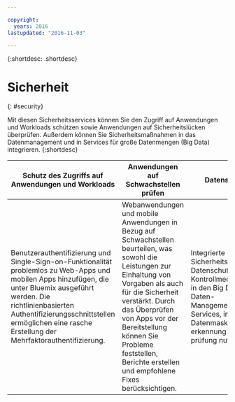 ```yaml
---

copyright:
  years: 2016
lastupdated: "2016-11-03"

---
```



{:shortdesc: .shortdesc}


# Sicherheit
{: #security}

Mit diesen Sicherheitsservices können Sie den Zugriff auf Anwendungen und Workloads schützen sowie Anwendungen auf Sicherheitslücken überprüfen. Außerdem können Sie Sicherheitsmaßnahmen in das Datenmanagement und in Services für große Datenmengen (Big Data) integrieren.
{:shortdesc}


Schutz des Zugriffs auf Anwendungen und Workloads | Anwendungen auf Schwachstellen prüfen | Datenschutz
---- | ---- | ----
Benutzerauthentifizierung und Single-Sign-on-Funktionalität problemlos zu Web-Apps und mobilen Apps hinzufügen, die unter Bluemix ausgeführt werden. Die richtlinienbasierten Authentifizierungsschnittstellen ermöglichen eine rasche Erstellung der Mehrfaktorauthentifizierung. | Webanwendungen und mobile Anwendungen in Bezug auf Schwachstellen beurteilen, was sowohl die Leistungen zur Einhaltung von Vorgaben als auch für die Sicherheit verstärkt. Durch das Überprüfen von Apps vor der Bereitstellung können Sie Probleme feststellen, Berichte erstellen und empfohlene Fixes berücksichtigen. | Integrierte Sicherheits- und Datenschutz-Kontrollmechanismen in den Big Data- und Daten-Management-Services, inklusive Datenmaskierung, -erkennung und -prüfung nutzen.
